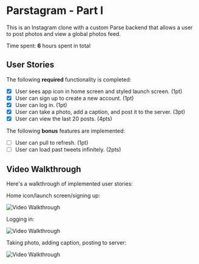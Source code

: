 # Parstagram - Part I

This is an Instagram clone with a custom Parse backend that allows a user to post photos and view a global photos feed.

Time spent: **6** hours spent in total

## User Stories

The following **required** functionality is completed:

- [x] User sees app icon in home screen and styled launch screen. (1pt)
- [x] User can sign up to create a new account. (1pt)
- [x] User can log in. (1pt)
- [x] User can take a photo, add a caption, and post it to the server. (3pt)
- [x] User can view the last 20 posts. (4pts)

The following **bonus** features are implemented:

- [ ] User can pull to refresh. (1pt)
- [ ] User can load past tweets infinitely. (2pts)

## Video Walkthrough

Here's a walkthrough of implemented user stories:

Home icon/launch screen/signing up:

<img src='http://g.recordit.co/ROx2DlT0Ef.gif' title='Video Walkthrough' width='' alt='Video Walkthrough' />

Logging in:

<img src='http://g.recordit.co/g7xG9ZK07t.gif' title='Video Walkthrough' width='' alt='Video Walkthrough' />

Taking photo, adding caption, posting to server:

<img src='http://g.recordit.co/IOUq2HkFob.gif' title='Video Walkthrough' width='' alt='Video Walkthrough' />
